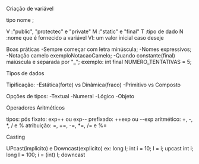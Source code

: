 Criação de variável

<?visibilidade?> <?modificador?> tipo nome <?=valorInicial?>;
V :"public", "protectec" e "private"
M :"static" e "final"
T :tipo de dado
N :nome que é fornecido a variável
VI: um valor inicial caso deseje

Boas práticas
-Sempre começar com letra minúscula;
-Nomes expressivos;
-Notação camelo exemploNotacaoCamelo;
-Quando constante(final) maiúscula e separada por "_"; exemplo: int final NUMERO_TENTATIVAS = 5;



Tipos de dados

Tipificação:
-Estática(forte) vs Dinâmica(fraco)
-Primitivo vs Composto 

Opções de tipos:
-Textual
-Numeral
-Lógico
-Objeto


Operadores Aritméticos

tipos:
pós fixato: exp++ ou exp--
prefixado: ++exp ou --exp
aritmético: +, -, *, / e %
atribuição: =, +=, -=, *=, /= e %=


Casting

UPcast(implicito)  e Downcast(explicito)
ex: long I; int i = 10;  I = i;		upcast
int i; long I = 100; i = (int) I;	downcast








